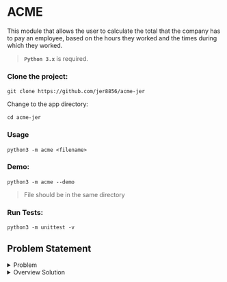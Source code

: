 # ACME

This module that allows the user to calculate the total that the company has to pay an employee, based on the hours they worked and the times during which they worked.

> **`Python 3.x`** is required.

### Clone the project:

```
git clone https://github.com/jer8856/acme-jer
```

Change to the app directory:

```
cd acme-jer
```
### Usage

    python3 -m acme <filename>

### Demo:
    python3 -m acme --demo
> File should be in the same directory

### Run Tests:
    python3 -m unittest -v
    
    

## Problem Statement
<details>
  <summary>Problem</summary>
  
The company ACME offers their employees the flexibility to work the hours they want. They will pay for the hours worked based on the day of the week and time of day, according to the following table:

| Monday - Friday      | Saturday and Sunday  |
|----------------------|----------------------|
| 00:01 - 09:00 25 USD | 00:01 - 09:00 30 USD |
| 09:01 - 18:00 15 USD | 09:01 - 18:00 20 USD |
| 18:01 - 00:00 20 USD | 18:01 - 00:00 25 USD |

The goal of this exercise is to calculate the total that the company has to pay an employee, based on the hours they worked and the times during which they worked. The following abbreviations will be used for entering data:

| Monday  | Tuesday | Wednesday | Thursday | Friday | Saturday | Sunday |
|--------|---------|-----------|----------|--------|----------|--------|
| MO     | TU      | WE        | TH       | FR     | SA       | SU     |

**Input:** the name of an employee and the schedule they worked, indicating the time and hours. This should be a .txt file with at least five sets of data. You can include the data from our two examples below.

**Output:** indicate how much the employee has to be paid

For example:

| Case       | Case 1                                                                     | Case 2                                           |
|------------|----------------------------------------------------------------------------|--------------------------------------------------|
| **Input**  | RENE=MO10:00-12:00,TU10:00-12:00,TH01:00-03:00,SA14:00-18:00,SU20:00-21:00 | ASTRID=MO10:00-12:00,TH12:00-14:00,SU20:00-21:00 |
| **Output** | The amount to pay RENE is: 215 USD                                         | The amount to pay ASTRID is: 85 USD              |
</details>


<details><summary>Overview Solution</summary>
I started setting up the environment, then I decided to use python as the programming language to develop `acme`. After that I created a simple UML class with will be continuing redefining till get the last one presented below.
    
![UML-class case](https://lucid.app/publicSegments/view/a4bb0aae-d9fd-4322-a407-309d9ff6e801/image.png)
This UML was created using  [lucid.app](https://lucid.app)

After deciding what will be the architecture of the project. I defined the structure as the following:
```
acme-jer
|____acme
|     | __init__.py
│     │ __main__.py
|     | daytimeclass.py
|     | employeeclass.py
|     | paymentclass.py
|     | helpers.py
|
|___sample
|     |_ sample.txt
|
|__tests
|     | __init__.py
|     | test_DayTime.py
|     | test_Employee.py
|     | test_integ.py
|     | test_Payment.py
|
|__README.md
|__requirements.txt
|__setup.py
|__License
```
   
The next step were refine classes as well as functions and integrated funcionality. For development process schedule I use ActiveCollab and Github, the last one as required.
![ActiveCollab](./files/actcollab.png)
